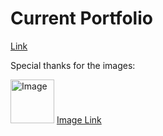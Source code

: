 # Current Portfolio

<p><a href="https://phnam2.github.io/portfolio/">Link</a></p>

<p>Special thanks for the images:<p>

<p><img alt="Image" title="icon" src="https://github.com/phNam2/portfolio/blob/master/image/game/ship_1QpNTm.png" height="70px"/> <a href="https://logomakr.com/1QpNTm">Image Link</a> </p>